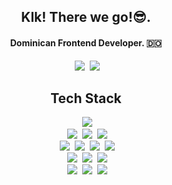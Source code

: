 <h2 align="center">Klk! There we go!😎.</h2>

<h4 align="center">Dominican Frontend Developer. 🇩🇴</h4>

<div align="center"> 
&nbsp;<a href="[https://www.linkedin.com/in/llerlin-yanuel-alc%C3%A1ntara-zapata-824b401bb/](https://www.linkedin.com/in/yanugod/)"><img src="https://img.shields.io/badge/linkedin%20@YanuCode-344E86?style=for-the-badge&logo=linkedin&logoColor=white"/></a>
&nbsp;<a href="mailto:llerlinalcantara@gmail.com"><img src="https://img.shields.io/badge/Gmail | Hire Me%20-e52b2b?style=for-the-badge&logo=gmail&logoColor=white"/></a>
</div>

<h2 align= "center">Tech Stack</h2>
<div align="center">
&nbsp;<a href="[https://www.linkedin.com/in/llerlin-yanuel-alc%C3%A1ntara-zapata-824b401bb/](https://www.linkedin.com/in/yanugod/)"><img src="https://img.shields.io/badge/github-05212C?style=for-the-badge&logo=github&logoColor=white"/></a>
<br>
&nbsp;<a href="[https://www.linkedin.com/in/llerlin-yanuel-alc%C3%A1ntara-zapata-824b401bb/](https://www.linkedin.com/in/yanugod/)"><img src="https://img.shields.io/badge/JAVASCRIPT-F0D030?style=for-the-badge&logo=Javascript&logoColor=black"/></a>
&nbsp;<a href="[https://www.linkedin.com/in/llerlin-yanuel-alc%C3%A1ntara-zapata-824b401bb/](https://www.linkedin.com/in/yanugod/)"><img src="https://img.shields.io/badge/Python-2972D0?style=for-the-badge&logo=Python&logoColor=white"/></a>
&nbsp;<a href="[https://www.linkedin.com/in/llerlin-yanuel-alc%C3%A1ntara-zapata-824b401bb/](https://www.linkedin.com/in/yanugod/)"><img src="https://img.shields.io/badge/SASS-DC61DF?style=for-the-badge&logo=SASS&logoColor=white"/></a>
<br>
&nbsp;<a href="[https://www.linkedin.com/in/llerlin-yanuel-alc%C3%A1ntara-zapata-824b401bb/](https://www.linkedin.com/in/yanugod/)"><img src="https://img.shields.io/badge/Vue.js-526D82?style=for-the-badge&logo=Vue.js&logoColor=green"/></a>
&nbsp;<a href="[https://www.linkedin.com/in/llerlin-yanuel-alc%C3%A1ntara-zapata-824b401bb/](https://www.linkedin.com/in/yanugod/)"><img src="https://img.shields.io/badge/React.Js-4892F1?style=for-the-badge&logo=React&logoColor=white"/></a>
&nbsp;<a href="[https://www.linkedin.com/in/llerlin-yanuel-alc%C3%A1ntara-zapata-824b401bb/](https://www.linkedin.com/in/yanugod/)"><img src="https://img.shields.io/badge/Django-08A47F?style=for-the-badge&logo=Django&logoColor=054536"/></a>
&nbsp;<a href="[https://www.linkedin.com/in/llerlin-yanuel-alc%C3%A1ntara-zapata-824b401bb/](https://www.linkedin.com/in/yanugod/)"><img src="https://img.shields.io/badge/Flask-DDE6ED?style=for-the-badge&logo=flask&logoColor=grey"/></a>
<br>
&nbsp;<a href="[https://www.linkedin.com/in/llerlin-yanuel-alc%C3%A1ntara-zapata-824b401bb/](https://www.linkedin.com/in/yanugod/)"><img src="https://img.shields.io/badge/Json-374259?style=for-the-badge&logo=Json&logoColor=green"/></a>
&nbsp;<a href="[https://www.linkedin.com/in/llerlin-yanuel-alc%C3%A1ntara-zapata-824b401bb/](https://www.linkedin.com/in/yanugod/)"><img src="https://img.shields.io/badge/NPM-F55454?style=for-the-badge&logo=NPM&logoColor=white"/></a>
&nbsp;<a href="[https://www.linkedin.com/in/llerlin-yanuel-alc%C3%A1ntara-zapata-824b401bb/](https://www.linkedin.com/in/yanugod/)"><img src="https://img.shields.io/badge/Yarn-3A96B1?style=for-the-badge&logo=yarn&logoColor=white"/></a>
<br>
&nbsp;<a href="[https://www.linkedin.com/in/llerlin-yanuel-alc%C3%A1ntara-zapata-824b401bb/](https://www.linkedin.com/in/yanugod/)"><img src="https://img.shields.io/badge/mysql-344E86?style=for-the-badge&logo=mySQL&logoColor=white"/></a>
&nbsp;<a href="[https://www.linkedin.com/in/llerlin-yanuel-alc%C3%A1ntara-zapata-824b401bb/](https://www.linkedin.com/in/yanugod/)"><img src="https://img.shields.io/badge/MongoDB-DEEBEC?style=for-the-badge&logo=MongoDb&logoColor=green"/></a>
&nbsp;<a href="[https://www.linkedin.com/in/llerlin-yanuel-alc%C3%A1ntara-zapata-824b401bb/](https://www.linkedin.com/in/yanugod/)"><img src="https://img.shields.io/badge/SQLITE-115CAB?style=for-the-badge&logo=sqlite&logoColor=white"/></a>
</div>
<br>
